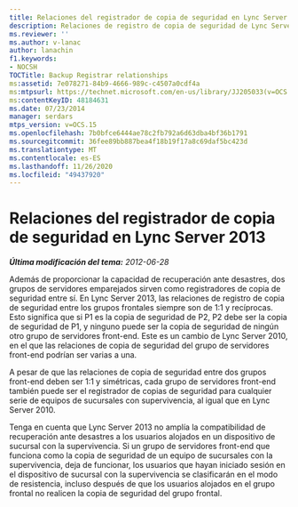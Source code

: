 ```yaml
---
title: Relaciones del registrador de copia de seguridad en Lync Server 2013
description: Relaciones de registro de copia de seguridad de Lync Server 2013.
ms.reviewer: ''
ms.author: v-lanac
author: lanachin
f1.keywords:
- NOCSH
TOCTitle: Backup Registrar relationships
ms:assetid: 7e078271-84b9-4666-989c-c4507a0cdf4a
ms:mtpsurl: https://technet.microsoft.com/en-us/library/JJ205033(v=OCS.15)
ms:contentKeyID: 48184631
ms.date: 07/23/2014
manager: serdars
mtps_version: v=OCS.15
ms.openlocfilehash: 7b0bfce6444ae78c2fb792a6d63dba4bf36b1791
ms.sourcegitcommit: 36fee89bb887bea4f18b19f17a8c69daf5bc423d
ms.translationtype: MT
ms.contentlocale: es-ES
ms.lasthandoff: 11/26/2020
ms.locfileid: "49437920"
---
```

# <a name="backup-registrar-relationships-in-lync-server-2013"></a>Relaciones del registrador de copia de seguridad en Lync Server 2013

<div data-xmlns="http://www.w3.org/1999/xhtml">

<div class="topic" data-xmlns="http://www.w3.org/1999/xhtml" data-msxsl="urn:schemas-microsoft-com:xslt" data-cs="https://msdn.microsoft.com/">

<div data-asp="https://msdn2.microsoft.com/asp">



</div>

<div id="mainSection">

<div id="mainBody">

<span> </span>

_**Última modificación del tema:** 2012-06-28_

Además de proporcionar la capacidad de recuperación ante desastres, dos grupos de servidores emparejados sirven como registradores de copia de seguridad entre sí. En Lync Server 2013, las relaciones de registro de copia de seguridad entre los grupos frontales siempre son de 1:1 y recíprocas. Esto significa que si P1 es la copia de seguridad de P2, P2 debe ser la copia de seguridad de P1, y ninguno puede ser la copia de seguridad de ningún otro grupo de servidores front-end. Este es un cambio de Lync Server 2010, en el que las relaciones de copia de seguridad del grupo de servidores front-end podrían ser varias a una.

A pesar de que las relaciones de copia de seguridad entre dos grupos front-end deben ser 1:1 y simétricas, cada grupo de servidores front-end también puede ser el registrador de copias de seguridad para cualquier serie de equipos de sucursales con supervivencia, al igual que en Lync Server 2010.

Tenga en cuenta que Lync Server 2013 no amplía la compatibilidad de recuperación ante desastres a los usuarios alojados en un dispositivo de sucursal con la supervivencia. Si un grupo de servidores front-end que funciona como la copia de seguridad de un equipo de sucursales con la supervivencia, deja de funcionar, los usuarios que hayan iniciado sesión en el dispositivo de sucursal con la supervivencia se clasificarán en el modo de resistencia, incluso después de que los usuarios alojados en el grupo frontal no realicen la copia de seguridad del grupo frontal.

</div>

<span> </span>

</div>

</div>

</div>

